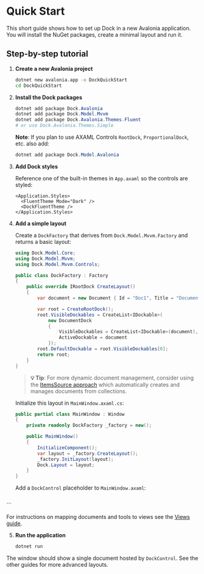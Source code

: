 # Quick Start

This short guide shows how to set up Dock in a new Avalonia application. You will install the NuGet packages, create a minimal layout and run it.

## Step-by-step tutorial

1. **Create a new Avalonia project**

   ```bash
   dotnet new avalonia.app -o DockQuickStart
   cd DockQuickStart
   ```

2. **Install the Dock packages**

   ```powershell
   dotnet add package Dock.Avalonia
   dotnet add package Dock.Model.Mvvm
   dotnet add package Dock.Avalonia.Themes.Fluent
   # or use Dock.Avalonia.Themes.Simple
   ```

   **Note**: If you plan to use AXAML Controls `RootDock`, `ProportionalDock`, etc. also add:

   ```powershell
   dotnet add package Dock.Model.Avalonia
   ```

4. **Add Dock styles**

   Reference one of the built-in themes in `App.axaml` so the controls are styled:

   ```xaml
   <Application.Styles>
     <FluentTheme Mode="Dark" />
     <DockFluentTheme />
   </Application.Styles>
   ```

5. **Add a simple layout**

   Create a `DockFactory` that derives from `Dock.Model.Mvvm.Factory` and returns a basic layout:

   ```csharp
   using Dock.Model.Core;
   using Dock.Model.Mvvm;
   using Dock.Model.Mvvm.Controls;

   public class DockFactory : Factory
   {
       public override IRootDock CreateLayout()
       {
           var document = new Document { Id = "Doc1", Title = "Document" };

           var root = CreateRootDock();
           root.VisibleDockables = CreateList<IDockable>(
               new DocumentDock
               {
                   VisibleDockables = CreateList<IDockable>(document),
                   ActiveDockable = document
               });
           root.DefaultDockable = root.VisibleDockables[0];
           return root;
       }
   }
   ```

   > **💡 Tip**: For more dynamic document management, consider using the [ItemsSource approach](dock-itemssource.md) which automatically creates and manages documents from collections.

   Initialize this layout in `MainWindow.axaml.cs`:

   ```csharp
   public partial class MainWindow : Window
   {
       private readonly DockFactory _factory = new();

       public MainWindow()
       {
           InitializeComponent();
           var layout = _factory.CreateLayout();
           _factory.InitLayout(layout);
           Dock.Layout = layout;
       }
   }
   ```

   Add a `DockControl` placeholder to `MainWindow.axaml`:

   ```xaml
  <DockControl x:Name="Dock" />
  ```

   For instructions on mapping documents and tools to views see the [Views guide](dock-views.md).

5. **Run the application**

   ```bash
   dotnet run
   ```

The window should show a single document hosted by `DockControl`. See the other guides for more advanced layouts.
